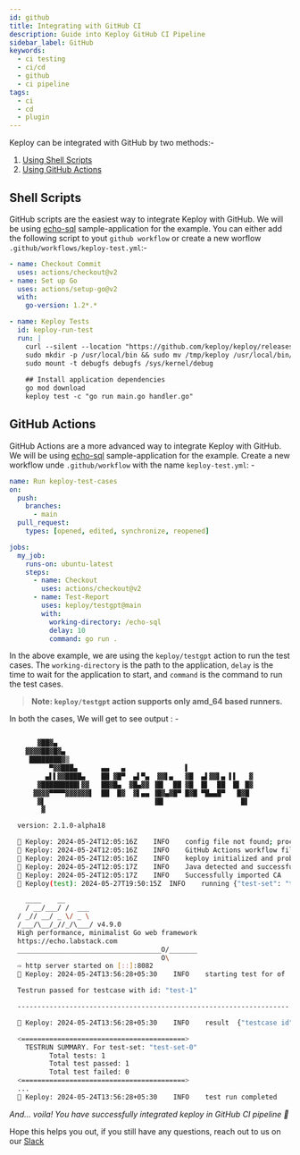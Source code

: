 ```yaml
---
id: github
title: Integrating with GitHub CI
description: Guide into Keploy GitHub CI Pipeline
sidebar_label: GitHub
keywords:
  - ci testing
  - ci/cd
  - github
  - ci pipeline
tags:
  - ci
  - cd
  - plugin
---
```


Keploy can be integrated with GitHub by two methods:-

1. [Using Shell Scripts](#shell-scripts)
2. [Using GitHub Actions](#github-actions)

## Shell Scripts

GitHub scripts are the easiest way to integrate Keploy with GitHub. We will be using [echo-sql](https://github.com/keploy/samples-go/tree/main/echo-sql) sample-application for the example. You can either add the following script to yout `github workflow` or create a new worflow `.github/workflows/keploy-test.yml`:-

```yaml
- name: Checkout Commit
  uses: actions/checkout@v2
- name: Set up Go
  uses: actions/setup-go@v2
  with:
    go-version: 1.2*.*

- name: Keploy Tests
  id: keploy-run-test
  run: |
    curl --silent --location "https://github.com/keploy/keploy/releases/latest/download/keploy_linux_amd64.tar.gz" | tar xz -C /tmp
    sudo mkdir -p /usr/local/bin && sudo mv /tmp/keploy /usr/local/bin/keploy
    sudo mount -t debugfs debugfs /sys/kernel/debug
      
    ## Install application dependencies
    go mod download
    keploy test -c "go run main.go handler.go"
```

## GitHub Actions

GitHub Actions are a more advanced way to integrate Keploy with GitHub. We will be using [echo-sql](https://github.com/keploy/samples-go/tree/main/echo-sql) sample-application for the example. Create a new workflow unde `.github/workflow` with the name `keploy-test.yml`: -

```yaml
name: Run keploy-test-cases
on:
  push:
    branches:
      - main
  pull_request:
    types: [opened, edited, synchronize, reopened]

jobs:
  my_job:
    runs-on: ubuntu-latest
    steps:
      - name: Checkout
        uses: actions/checkout@v2
      - name: Test-Report
        uses: keploy/testgpt@main
        with:
          working-directory: /echo-sql
          delay: 10
          command: go run .
```

In the above example, we are using the `keploy/testgpt` action to run the test cases. The `working-directory` is the path to the application, `delay` is the time to wait for the application to start, and `command` is the command to run the test cases.

> **Note: `keploy/testgpt` action supports only amd_64 based runners.**

In both the cases, We will get to see output : -

```sh

       ▓██▓▄
    ▓▓▓▓██▓█▓▄
     ████████▓▒
          ▀▓▓███▄      ▄▄   ▄               ▌
         ▄▌▌▓▓████▄    ██ ▓█▀  ▄▌▀▄  ▓▓▌▄   ▓█  ▄▌▓▓▌▄ ▌▌   ▓
       ▓█████████▌▓▓   ██▓█▄  ▓█▄▓▓ ▐█▌  ██ ▓█  █▌  ██  █▌ █▓
      ▓▓▓▓▀▀▀▀▓▓▓▓▓▓▌  ██  █▓  ▓▌▄▄ ▐█▓▄▓█▀ █▓█ ▀█▄▄█▀   █▓█
       ▓▌                           ▐█▌                   █▌
        ▓

  version: 2.1.0-alpha18

  🐰 Keploy: 2024-05-24T12:05:16Z 	INFO	config file not found; proceeding with flags only
  🐰 Keploy: 2024-05-24T12:05:16Z 	INFO	GitHub Actions workflow file generated successfully	{"path": "/githubactions/keploy.yml"}
  🐰 Keploy: 2024-05-24T12:05:16Z 	INFO	keploy initialized and probes added to the kernel.
  🐰 Keploy: 2024-05-24T12:05:17Z 	INFO	Java detected and successfully imported CA	{"path": "/usr/lib/jvm/temurin-11-jdk-amd64/lib/security/cacerts", "output": "Warning: use -cacerts option to access cacerts keystore\nCertificate was added to keystore\n"}
  🐰 Keploy: 2024-05-24T12:05:17Z 	INFO	Successfully imported CA	{"": "V2FybmluZzogdXNlIC1jYWNlcnRzIG9wdGlvbiB0byBhY2Nlc3MgY2FjZXJ0cyBrZXlzdG9yZQpDZXJ0aWZpY2F0ZSB3YXMgYWRkZWQgdG8ga2V5c3RvcmUK"}
  🐰 Keploy(test): 2024-05-27T19:50:15Z 	INFO	running	{"test-set": "test-set-0"}

    ____    __
    / __/___/ /  ___
  / _// __/ _ \/ _ \
  /___/\__/_//_/\___/ v4.9.0
  High performance, minimalist Go web framework
  https://echo.labstack.com
  ____________________________________O/_______
                                      O\
  ⇨ http server started on [::]:8082
  🐰 Keploy: 2024-05-24T13:56:28+05:30    INFO    starting test for of    {"test case": "test-1", "test set": "test-set-0"}

  Testrun passed for testcase with id: "test-1"

  --------------------------------------------------------------------

  🐰 Keploy: 2024-05-24T13:56:28+05:30    INFO    result  {"testcase id": "test-1", "testset id": "test-set-0", "passed": "true"}

  <=========================================>
    TESTRUN SUMMARY. For test-set: "test-set-0"
          Total tests: 1
          Total test passed: 1
          Total test failed: 0
  <=========================================>
  ...
  🐰 Keploy: 2024-05-24T13:56:28+05:30    INFO    test run completed      {"passed overall": true}
```

_And... voila! You have successfully integrated keploy in GitHub CI pipeline 🌟_

Hope this helps you out, if you still have any questions, reach out to us on our [Slack](https://join.slack.com/t/keploy/shared_invite/zt-2dno1yetd-Ec3el~tTwHYIHgGI0jPe7A)
